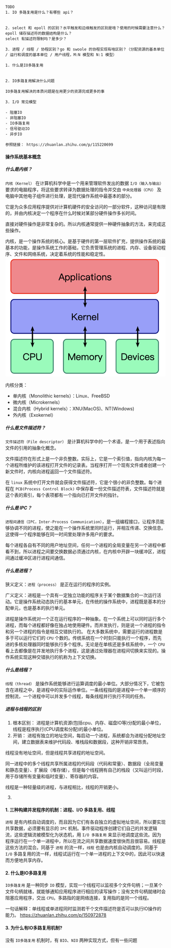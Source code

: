 ```
TODO
1. IO 多路复用是什么？有哪些 api？


2. select 和 epoll 的区别？水平触发和边缘触发的区别是啥？使用的时候需要注意什么？
epoll 储存描述符的数据结构是什么？
select 有描述符限制吗？是多少？

3. 进程 / 线程 / 协程区别？go 和 swoole 的协程实现有啥区别？（分配资源的基本单位 / 运行和调度的基本单位 / 用户线程，M:N 模型和 N:1 模型）

1. 什么是IO多路复用


2. IO多路复用解决什么问题

IO多路复用解决的本质问题是在用更少的资源完成更多的事

3. I/O 常见模型

- 阻塞IO
- 非阻塞IO
- IO多路复用
- 信号驱动IO
- 异步IO

参照链接： https://zhuanlan.zhihu.com/p/115220699

```

#### 操作系统基本概念
##### 什么是内核？

`内核（Kernel）` 在计算机科学中是一个用来管理软件发出的数据 `I/O（输入与输出）` 要求的电脑程序，将这些要求转译为数据处理的指令并交由 `中央处理器（CPU）` 及电脑中其他电子组件进行处理，是现代操作系统中最基本的部分。

它是为众多应用程序提供对计算机硬件的安全访问的一部分软件，这种访问是有限的，并由内核决定一个程序在什么时候对某部分硬件操作多长时间。

直接对硬件操作是非常复杂的。所以内核通常提供一种硬件抽象的方法，来完成这些操作。

内核，是一个操作系统的核心。是基于硬件的第一层软件扩充，提供操作系统的最基本的功能，是操作系统工作的基础，它负责管理系统的进程、内存、设备驱动程序、文件和网络系统，决定着系统的性能和稳定性。
![A kernel connects the application software to the hardware of a computer.](https://raw.githubusercontent.com/wubuwei/backend_image/master/%E5%86%85%E6%A0%B8.png)

内核分类：
- 单内核（Monolithic kernels）：Linux、FreeBSD
- 微内核（Microkernels）
- 混合内核（Hybrid kernels）：XNU(MacOS)、NT(Windows)
- 外内核（Exokernel）

##### 什么是文件描述符？

`文件描述符（File descriptor）` 是计算机科学中的一个术语，是一个用于表述指向文件的引用的抽象化概念。

文件描述符在形式上是一个非负整数。实际上，它是一个索引值，指向内核为每一个进程所维护的该进程打开文件的记录表。当程序打开一个现有文件或者创建一个新文件时，内核向进程返回一个文件描述符。

在 `linux` 系统中打开文件就会获得文件描述符，它是个很小的非负整数。每个进程在 `PCB(Process Control Block)` 中保存着一份文件描述符表，文件描述符就是这个表的索引，每个表项都有一个指向已打开文件的指针。

##### 什么是 IPC？

`进程间通信（IPC，Inter-Process Communication）`，是一组编程接口，让程序员能够协调不同的进程，使之能在一个操作系统里同时运行，并相互传递、交换信息。这使得一个程序能够在同一时间里处理许多用户的要求。

每个进程各自有不同的用户地址空间，任何一个进程的全局变量在另一个进程中都看不到，所以进程之间要交换数据必须通过内核，在内核中开辟一块缓冲区，进程间通过缓冲区进行进程间通信。

##### 什么是进程？

狭义定义：`进程（process）` 是正在运行的程序的实例。

广义定义：进程是一个具有一定独立功能的程序关于某个数据集合的一次运行活动。它是操作系统动态执行的基本单元，在传统的操作系统中，进程既是基本的分配单元，也是基本的执行单元。

进程是操作系统对一个正在运行程序的一种抽象。在一个系统上可以同时运行多个进程，而每个进程都好像在独占地使用硬件。而并发执行，则是说一个进程的指令和另一个进程的指令是相互交错执行的。
在大多数系统中，需要运行的进程数是多于可以运行它们的 `CPU` 个数的。传统系统在一个时刻只能执行一个程序，而先进的多核处理器同时能够执行多个程序。无论是在单核还是多核系统中，一个 `CPU` 看上去都像是在并发地执行多个进程，这是通过处理器在进程间切换来实现的。操作系统实现这种交错执行的机称为上下文切换。

##### 什么是线程？

`线程（thread）` 是操作系统能够进行运算调度的最小单位。大部分情况下，它被包含在进程之中，是进程中的实际运作单位。一条线程指的是进程中一个单一顺序的控制流，一个进程中可以并发多个线程，每条线程并行执行不同的任务。


##### 进程与线程的区别
1. 根本区别：
 进程是计算机资源(包括cpu、内存、磁盘IO等)分配的最小单位，线程是程序执行(CPU调度和分配)的最小单位。
2. 开销：
 进程有独立的地址空间，每启动一个进程，系统都会为进程分配地址空间，建立数据表来维护代码段、堆栈段和数据段，这种开销非常昂贵。

 线程没有地址空间，但是线程共享进程的地址空间。

 同一进程中的多个线程共享所属进程的代码段（代码和常量）、数据段（全局变量和静态变量）、扩展段（堆存储），但是每个线程拥有自己的栈段（又叫运行时段，用于存储所有变量和临时变量）、寄存器的内容。

 线程是一种轻量级的进程，与进程相比，线程的开销更小。

3. 






#### 1. 三种构建并发程序的机制：进程、I/O 多路复用、线程

`进程` 是有内核自动调度的，而且因为它们有各自独立的虚拟地址空间，所以要实现共享数据，必须要有显示的 `IPC` 机制。事件驱动程序创建它们自己的并发逻辑流，这些逻辑流被模型化为状态机，用 `I/O 多路复用` 来显示地调度这些流。因为程序运行在一个单一进程中，所以在流之间共享数据速度很快而且很容易。线程是这些方法的混合。同基于 `进程` 的流一样，`线程` 也是由内核自动调度的。同基于 `I/O` 多路复用的流一样，线程试运行在一个单一进程的上下文中的，因此可以快速而方便地共享内存。


#### 2. 什么是IO多路复用

`IO多路复用` 是一种同步 `IO` 模型，实现一个线程可以监视多个文件句柄；一旦某个文件句柄就绪，就能够通知应用程序进行相应的读写操作；没有文件句柄就绪时会阻塞应用程序，交出 `CPU`。多路指的是网络连接，复用指的是同一个线程。

一句话解释：单线程或单进程同时监测若干个文件描述符是否可以执行IO操作的能力。
https://zhuanlan.zhihu.com/p/150972878

#### 3. 为什么有IO多路复用机制?

没有 `IO多路复用` 机制时，有 `BIO`、`NIO` 两种实现方式，但有一些问题
